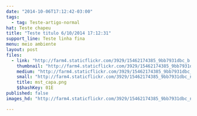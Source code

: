 ```yaml
---
date: "2014-10-06T17:12:42-03:00"
tags:
  - tag: Teste-artigo-normal
hat: Teste chapeu
title: "Teste titulo 6/10/2014 17:12:31"
support_line: Teste linha fina
menu: meio ambiente
layout: post
files:
  - link: "http://farm4.staticflickr.com/3929/15462174385_9bb7931dbc_b.jpg"
    thumbnail: "http://farm4.staticflickr.com/3929/15462174385_9bb7931dbc_t.jpg"
    medium: "http://farm4.staticflickr.com/3929/15462174385_9bb7931dbc_z.jpg"
    small: "http://farm4.staticflickr.com/3929/15462174385_9bb7931dbc_n.jpg"
    title: mst_capa.png
    $$hashKey: 01E
published: false
images_hd: "http://farm4.staticflickr.com/3929/15462174385_9bb7931dbc_n.jpg"

---
```


